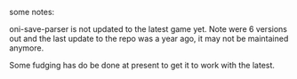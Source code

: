 some notes:

oni-save-parser is not updated to the latest game yet. Note were 6 versions out and the last update to the repo was a year ago, it may not be maintained anymore.

Some fudging has do be done at present to get it to work with the latest.